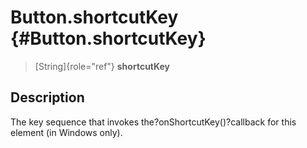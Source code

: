 Button.shortcutKey {#Button.shortcutKey}
==================

> [String]{role="ref"} **shortcutKey**

Description
-----------

The key sequence that invokes the?onShortcutKey()?callback for this
element (in Windows only).
